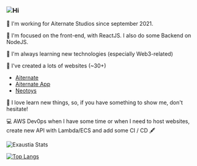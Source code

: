 ### ![Hi](https://cdn.discordapp.com/emojis/958073331536506951.png "Hi")

🔭 I'm working for Aiternate Studios since september 2021. 

🌱 I'm focused on the front-end, with ReactJS. I also do some Backend on NodeJS.

🤗 I'm always learning new technologies (especially Web3-related) 

🤫 I've created a lots of websites (~30+)
- [Aiternate](https://www.aiternate.com/)
- [Aiternate App](https://app.aiternate.com/)
- [Neotoys](https://neotoys.net/)

👯 I love learn new things, so, if you have something to show me, don't hesitate!

💻 AWS Dev0ps when I have some time or when I need to host websites, create new API with Lambda/ECS and add some CI / CD 🖋️



![Exaustia Stats](https://github-readme-stats.vercel.app/api?username=exaustia&show_icons=true&theme=radical&count_private=true)


[![Top Langs](https://github-readme-stats.vercel.app/api/top-langs/?username=exaustia&layout=compact&count_private=true)](https://github.com/exaustia/github-readme-stats)

<!--
**Exaustia/Exaustia** is a ✨ _special_ ✨ repository because its `README.md` (this file) appears on your GitHub profile.

Here are some ideas to get you started:

- 🔭 I’m currently working on ...
- 🌱 I’m currently learning ...
- 👯 I’m looking to collaborate on ...
- 🤔 I’m looking for help with ...
- 💬 Ask me about ...
- 📫 How to reach me: ...
- 😄 Pronouns: ...
- ⚡ Fun fact: ...
-->
